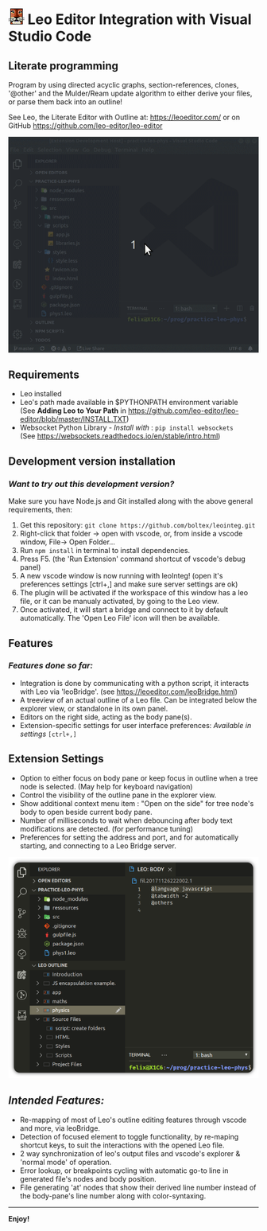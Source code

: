 # ![LeoEditor](resources/leoapp.png) Leo Editor Integration with Visual Studio Code

## Literate programming

Program by using directed acyclic graphs, section-references, clones, '@other' and the Mulder/Ream update algorithm to either derive your files, or parse them back into an outline!

See Leo, the Literate Editor with Outline at: https://leoeditor.com/ or on GitHub https://github.com/leo-editor/leo-editor

![Screenshot](resources/animated-screenshot.gif)

## Requirements

- Leo installed
- Leo's path made available in \$PYTHONPATH environment variable\
  (See **Adding Leo to Your Path** in https://github.com/leo-editor/leo-editor/blob/master/INSTALL.TXT)
- Websocket Python Library - _Install with_ : `pip install websockets`\
  (See https://websockets.readthedocs.io/en/stable/intro.html)

## Development version installation

### _Want to try out this development version?_

Make sure you have Node.js and Git installed along with the above general requirements, then:

1. Get this repository: `git clone https://github.com/boltex/leointeg.git`
2. Right-click that folder -> open with vscode, or, from inside a vscode window, File-> Open Folder...
3. Run `npm install` in terminal to install dependencies.
4. Press F5. (the 'Run Extension' command shortcut of vscode's debug panel)
5. A new vscode window is now running with leoInteg! (open it's preferences settings [ctrl+,] and make sure server settings are ok)
6. The plugin will be activated if the workspace of this window has a leo file, or it can be manualy activated, by going to the Leo view.
7. Once activated, it will start a bridge and connect to it by default automatically. The 'Open Leo File' icon will then be available.

## Features

### _Features done so far:_

- Integration is done by communicating with a python script, it interacts with Leo via 'leoBridge'. (see https://leoeditor.com/leoBridge.html)
- A treeview of an actual outline of a Leo file. Can be integrated below the explorer view, or standalone in its own panel.
- Editors on the right side, acting as the body pane(s).
- Extension-specific settings for user interface preferences: _Available in settings_ `[ctrl+,]`

## Extension Settings

- Option to either focus on body pane or keep focus in outline when a tree node is selected. (May help for keyboard navigation)
- Control the visibility of the outline pane in the explorer view.
- Show additional context menu item : "Open on the side" for tree node's body to open beside current body pane.
- Number of milliseconds to wait when debouncing after body text modifications are detected. (for performance tuning)
- Preferences for setting the address and port, and for automatically starting, and connecting to a Leo Bridge server.

![Preview](resources/screenshot-explorer.png)

## _Intended Features:_

- Re-mapping of most of Leo's outline editing features through vscode and more, via leoBridge.
- Detection of focused element to toggle functionality, by re-maping shortcut keys, to suit the interactions with the opened Leo file.
- 2 way synchronization of leo's output files and vscode's explorer & 'normal mode' of operation.
- Error lookup, or breakpoints cycling with automatic go-to line in generated file's nodes and body position.
- File generating 'at' nodes that show their derived line number instead of the body-pane's line number along with color-syntaxing.

---

**Enjoy!**
